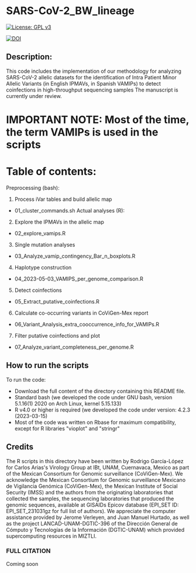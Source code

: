 # SARS-CoV-2_BW_lineage 
[![License: GPL v3](https://img.shields.io/badge/License-GPLv3-blue.svg)](https://www.gnu.org/licenses/gpl-3.0)

[![DOI](https://zenodo.org/badge/712122995.svg)](https://zenodo.org/doi/10.5281/zenodo.10070393)

## Description: 
This code includes the implementation of our methodology for analyzing SARS-CoV-2 allelic datasets for the identification of Intra Patient Minor Allelic Variants (in English IPMAVs, in Spanish VAMIPs) to detect coinfections in high-throughput sequencing samples
The manuscript is currently under review.

# IMPORTANT NOTE: Most of the time, the term VAMIPs is used in the scripts

# Table of contents:
Preprocessing (bash):
1) Process iVar tables and build allelic map
 * 01_cluster_commands.sh
Actual analyses (R):
2) Explore the IPMAVs in the allelic map
 * 02_explore_vamips.R
3) Single mutation analyses
 * 03_Analyze_vamip_contingency_Bar_n_boxplots.R
4) Haplotype construction
 * 04_2023-05-03_VAMIPS_per_genome_comparison.R
5) Detect coinfections
 * 05_Extract_putative_coinfections.R
6) Calculate co-occurring variants in CoViGen-Mex report
 * 06_Variant_Analysis_extra_cooccurrence_info_for_VAMIPs.R
7) Filter putative coinfections and plot
 * 07_Analyze_variant_completeness_per_genome.R


## How to run the scripts

To run the code:
- Download the full content of the directory containing this README file.
- Standard bash (we developed the code under GNU bash, version 5.1.16(1) 2020 on Arch Linux, kernel 5.15.133)
- R v4.0 or higher is required (we developed the code under version:  4.2.3 (2023-03-15)
- Most of the code was written on Rbase for maximum compatibility, except for R libraries "vioplot" and "stringr"

## Credits
The R scripts in this directory have been written by Rodrigo García-López for Carlos Arias's Virology Group at IBt, UNAM, Cuernavaca, Mexico as part of the Mexican Consortium for Genomic surveillance (CoViGen-Mex).
We acknowledge the Mexican Consortium for Genomic surveillance Mexicano de Vigilancia Genómica (CoViGen-Mex), the Mexican Institute of Social Security (IMSS) and the authors from the originating laboratories that collected the samples, the sequencing laboratories that produced the genomic sequences, available at GISAIDs Epicov database (EPI_SET ID: EPI_SET_231031gz for full list of authors). We appreciate the computer assistance provided by Jerome Verleyen, and Juan Manuel Hurtado, as well as the project LANCAD-UNAM-DGTIC-396 of the Dirección General de Cómputo y Tecnologías de la Información (DGTIC-UNAM) which provided supercomputing resources in MIZTLI.

### FULL CITATION
Coming soon
